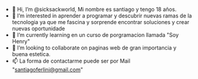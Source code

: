 - 👋 Hi, I’m  @sicksackworld, Mi nombre es santiago y tengo 18 años.
- 👀 I’m interested in  aprender a programar y descubrir nuevas ramas de la tecnologia ya que me fascina y sorprende encontrar soluciones y crear  nuevas                   oportunidade
- 🌱 I’m currently learning en un curso de porgramacion llamada "Soy Henry"
- 💞️ I’m looking to collaborate on paginas web de gran importancia y buena estetica.
- 📫 La forma de contactarme puede ser por Mail  "santiagoferlini@gmail.com" 

<!---
Sicksackworld/Sicksackworld is a ✨ special ✨ repository because its `README.md` (this file) appears on your GitHub profile.
You can click the Preview link to take a look at your changes.
--->
